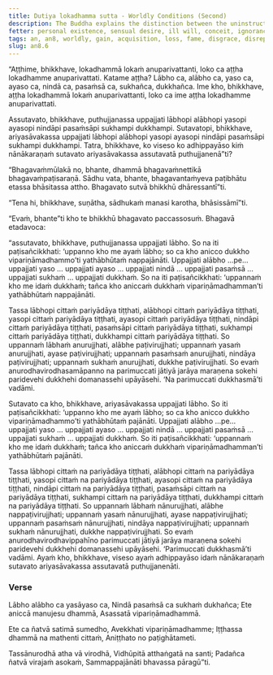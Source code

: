 ```yaml
---
title: Dutiya lokadhamma sutta - Worldly Conditions (Second)
description: The Buddha explains the distinction between the uninstructed ordinary person and the |learned::well-studied, instructed [sutavant]| disciple of the Noble Ones regarding the eight worldly conditions.
fetter: personal existence, sensual desire, ill will, conceit, ignorance
tags: an, an8, worldly, gain, acquisition, loss, fame, disgrace, disrepute, blame, praise, pleasure, pain, impermanence, mindfulness, wisdom, distinction, uninstructed ordinary person, learned disciple of the Noble Ones, delight, resistance, entanglement
slug: an8.6
---
```


“Aṭṭhime, bhikkhave, lokadhammā lokaṁ anuparivattanti, loko ca aṭṭha lokadhamme anuparivattati. Katame aṭṭha? Lābho ca, alābho ca, yaso ca, ayaso ca, nindā ca, pasaṁsā ca, sukhañca, dukkhañca. Ime kho, bhikkhave, aṭṭha lokadhammā lokaṁ anuparivattanti, loko ca ime aṭṭha lokadhamme anuparivattati.

Assutavato, bhikkhave, puthujjanassa uppajjati lābhopi alābhopi yasopi ayasopi nindāpi pasaṁsāpi sukhampi dukkhampi. Sutavatopi, bhikkhave, ariyasāvakassa uppajjati lābhopi alābhopi yasopi ayasopi nindāpi pasaṁsāpi sukhampi dukkhampi. Tatra, bhikkhave, ko viseso ko adhippayāso kiṁ nānākaraṇaṁ sutavato ariyasāvakassa assutavatā puthujjanenā”ti?

“Bhagavaṁmūlakā no, bhante, dhammā bhagavaṁnettikā bhagavaṁpaṭisaraṇā. Sādhu vata, bhante, bhagavantaṁyeva paṭibhātu etassa bhāsitassa attho. Bhagavato sutvā bhikkhū dhāressantī”ti.

“Tena hi, bhikkhave, suṇātha, sādhukaṁ manasi karotha, bhāsissāmī”ti.

“Evaṁ, bhante”ti kho te bhikkhū bhagavato paccassosuṁ. Bhagavā etadavoca:

“assutavato, bhikkhave, puthujjanassa uppajjati lābho. So na iti paṭisañcikkhati: ‘uppanno kho me ayaṁ lābho; so ca kho anicco dukkho vipariṇāmadhammo’ti yathābhūtaṁ nappajānāti. Uppajjati alābho …pe… uppajjati yaso … uppajjati ayaso … uppajjati nindā … uppajjati pasaṁsā … uppajjati sukhaṁ … uppajjati dukkhaṁ. So na iti paṭisañcikkhati: ‘uppannaṁ kho me idaṁ dukkhaṁ; tañca kho aniccaṁ dukkhaṁ vipariṇāmadhamman’ti yathābhūtaṁ nappajānāti.

Tassa lābhopi cittaṁ pariyādāya tiṭṭhati, alābhopi cittaṁ pariyādāya tiṭṭhati, yasopi cittaṁ pariyādāya tiṭṭhati, ayasopi cittaṁ pariyādāya tiṭṭhati, nindāpi cittaṁ pariyādāya tiṭṭhati, pasaṁsāpi cittaṁ pariyādāya tiṭṭhati, sukhampi cittaṁ pariyādāya tiṭṭhati, dukkhampi cittaṁ pariyādāya tiṭṭhati. So uppannaṁ lābhaṁ anurujjhati, alābhe paṭivirujjhati; uppannaṁ yasaṁ anurujjhati, ayase paṭivirujjhati; uppannaṁ pasaṁsaṁ anurujjhati, nindāya paṭivirujjhati; uppannaṁ sukhaṁ anurujjhati, dukkhe paṭivirujjhati. So evaṁ anurodhavirodhasamāpanno na parimuccati jātiyā jarāya maraṇena sokehi paridevehi dukkhehi domanassehi upāyāsehi. ‘Na parimuccati dukkhasmā’ti vadāmi.

Sutavato ca kho, bhikkhave, ariyasāvakassa uppajjati lābho. So iti paṭisañcikkhati: ‘uppanno kho me ayaṁ lābho; so ca kho anicco dukkho vipariṇāmadhammo’ti yathābhūtaṁ pajānāti. Uppajjati alābho …pe… uppajjati yaso … uppajjati ayaso … uppajjati nindā … uppajjati pasaṁsā … uppajjati sukhaṁ … uppajjati dukkhaṁ. So iti paṭisañcikkhati: ‘uppannaṁ kho me idaṁ dukkhaṁ; tañca kho aniccaṁ dukkhaṁ vipariṇāmadhamman’ti yathābhūtaṁ pajānāti.

Tassa lābhopi cittaṁ na pariyādāya tiṭṭhati, alābhopi cittaṁ na pariyādāya tiṭṭhati, yasopi cittaṁ na pariyādāya tiṭṭhati, ayasopi cittaṁ na pariyādāya tiṭṭhati, nindāpi cittaṁ na pariyādāya tiṭṭhati, pasaṁsāpi cittaṁ na pariyādāya tiṭṭhati, sukhampi cittaṁ na pariyādāya tiṭṭhati, dukkhampi cittaṁ na pariyādāya tiṭṭhati. So uppannaṁ lābhaṁ nānurujjhati, alābhe nappaṭivirujjhati; uppannaṁ yasaṁ nānurujjhati, ayase nappaṭivirujjhati; uppannaṁ pasaṁsaṁ nānurujjhati, nindāya nappaṭivirujjhati; uppannaṁ sukhaṁ nānurujjhati, dukkhe nappaṭivirujjhati. So evaṁ anurodhavirodhavippahīno parimuccati jātiyā jarāya maraṇena sokehi paridevehi dukkhehi domanassehi upāyāsehi. ‘Parimuccati dukkhasmā’ti vadāmi. Ayaṁ kho, bhikkhave, viseso ayaṁ adhippayāso idaṁ nānākaraṇaṁ sutavato ariyasāvakassa assutavatā puthujjanenāti.

### Verse

Lābho alābho ca yasāyaso ca,
Nindā pasaṁsā ca sukhaṁ dukhañca;
Ete aniccā manujesu dhammā,
Asassatā vipariṇāmadhammā.

Ete ca ñatvā satimā sumedho,
Avekkhati vipariṇāmadhamme;
Iṭṭhassa dhammā na mathenti cittaṁ,
Aniṭṭhato no paṭighātameti.

Tassānurodhā atha vā virodhā,
Vidhūpitā atthaṅgatā na santi;
Padañca ñatvā virajaṁ asokaṁ,
Sammappajānāti bhavassa pāragū”ti.
